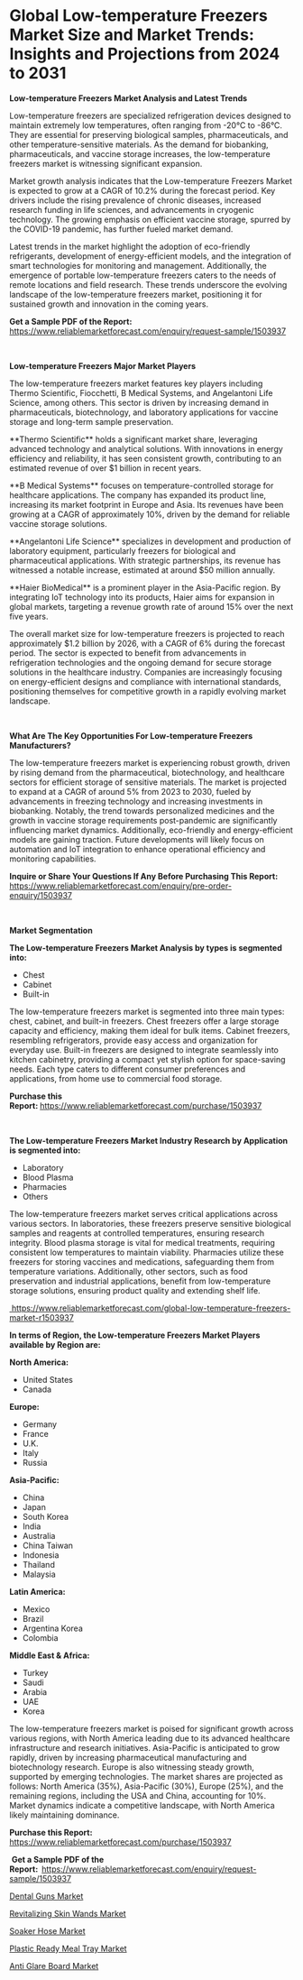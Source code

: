 <p><h1>Global Low-temperature Freezers Market Size and Market Trends: Insights and Projections from 2024 to 2031</h1></p><p><strong>Low-temperature Freezers Market Analysis and Latest Trends</strong></p>
<p><p>Low-temperature freezers are specialized refrigeration devices designed to maintain extremely low temperatures, often ranging from -20°C to -86°C. They are essential for preserving biological samples, pharmaceuticals, and other temperature-sensitive materials. As the demand for biobanking, pharmaceuticals, and vaccine storage increases, the low-temperature freezers market is witnessing significant expansion.</p><p>Market growth analysis indicates that the Low-temperature Freezers Market is expected to grow at a CAGR of 10.2% during the forecast period. Key drivers include the rising prevalence of chronic diseases, increased research funding in life sciences, and advancements in cryogenic technology. The growing emphasis on efficient vaccine storage, spurred by the COVID-19 pandemic, has further fueled market demand.</p><p>Latest trends in the market highlight the adoption of eco-friendly refrigerants, development of energy-efficient models, and the integration of smart technologies for monitoring and management. Additionally, the emergence of portable low-temperature freezers caters to the needs of remote locations and field research. These trends underscore the evolving landscape of the low-temperature freezers market, positioning it for sustained growth and innovation in the coming years.</p></p>
<p><strong>Get a Sample PDF of the Report:&nbsp;</strong> <a href="https://www.reliablemarketforecast.com/enquiry/request-sample/1503937?utm_campaign=1110&utm_medium=2&utm_source=Github&utm_content=ia&utm_term=27092024&utm_id=low-temperature-freezers">https://www.reliablemarketforecast.com/enquiry/request-sample/1503937</a></p>
<p>&nbsp;</p>
<p><strong>Low-temperature Freezers Major Market Players</strong></p>
<p><p>The low-temperature freezers market features key players including Thermo Scientific, Fiocchetti, B Medical Systems, and Angelantoni Life Science, among others. This sector is driven by increasing demand in pharmaceuticals, biotechnology, and laboratory applications for vaccine storage and long-term sample preservation.</p><p>**Thermo Scientific** holds a significant market share, leveraging advanced technology and analytical solutions. With innovations in energy efficiency and reliability, it has seen consistent growth, contributing to an estimated revenue of over $1 billion in recent years.</p><p>**B Medical Systems** focuses on temperature-controlled storage for healthcare applications. The company has expanded its product line, increasing its market footprint in Europe and Asia. Its revenues have been growing at a CAGR of approximately 10%, driven by the demand for reliable vaccine storage solutions.</p><p>**Angelantoni Life Science** specializes in development and production of laboratory equipment, particularly freezers for biological and pharmaceutical applications. With strategic partnerships, its revenue has witnessed a notable increase, estimated at around $50 million annually.</p><p>**Haier BioMedical** is a prominent player in the Asia-Pacific region. By integrating IoT technology into its products, Haier aims for expansion in global markets, targeting a revenue growth rate of around 15% over the next five years.</p><p>The overall market size for low-temperature freezers is projected to reach approximately $1.2 billion by 2026, with a CAGR of 6% during the forecast period. The sector is expected to benefit from advancements in refrigeration technologies and the ongoing demand for secure storage solutions in the healthcare industry. Companies are increasingly focusing on energy-efficient designs and compliance with international standards, positioning themselves for competitive growth in a rapidly evolving market landscape.</p></p>
<p>&nbsp;</p>
<p><strong>What Are The Key Opportunities For Low-temperature Freezers Manufacturers?</strong></p>
<p><p>The low-temperature freezers market is experiencing robust growth, driven by rising demand from the pharmaceutical, biotechnology, and healthcare sectors for efficient storage of sensitive materials. The market is projected to expand at a CAGR of around 5% from 2023 to 2030, fueled by advancements in freezing technology and increasing investments in biobanking. Notably, the trend towards personalized medicines and the growth in vaccine storage requirements post-pandemic are significantly influencing market dynamics. Additionally, eco-friendly and energy-efficient models are gaining traction. Future developments will likely focus on automation and IoT integration to enhance operational efficiency and monitoring capabilities.</p></p>
<p><strong>Inquire or Share Your Questions If Any Before Purchasing This Report:</strong> <a href="https://www.reliablemarketforecast.com/enquiry/pre-order-enquiry/1503937?utm_campaign=1110&utm_medium=2&utm_source=Github&utm_content=ia&utm_term=27092024&utm_id=low-temperature-freezers">https://www.reliablemarketforecast.com/enquiry/pre-order-enquiry/1503937</a></p>
<p>&nbsp;</p>
<p><strong>Market Segmentation</strong></p>
<p><strong>The Low-temperature Freezers Market Analysis by types is segmented into:</strong></p>
<p><ul><li>Chest</li><li>Cabinet</li><li>Built-in</li></ul></p>
<p><p>The low-temperature freezers market is segmented into three main types: chest, cabinet, and built-in freezers. Chest freezers offer a large storage capacity and efficiency, making them ideal for bulk items. Cabinet freezers, resembling refrigerators, provide easy access and organization for everyday use. Built-in freezers are designed to integrate seamlessly into kitchen cabinetry, providing a compact yet stylish option for space-saving needs. Each type caters to different consumer preferences and applications, from home use to commercial food storage.</p></p>
<p><strong>Purchase this Report:&nbsp;</strong><a href="https://www.reliablemarketforecast.com/purchase/1503937?utm_campaign=1110&utm_medium=2&utm_source=Github&utm_content=ia&utm_term=27092024&utm_id=low-temperature-freezers">https://www.reliablemarketforecast.com/purchase/1503937</a></p>
<p>&nbsp;</p>
<p><strong>The Low-temperature Freezers Market Industry Research by Application is segmented into:</strong></p>
<p><ul><li>Laboratory</li><li>Blood Plasma</li><li>Pharmacies</li><li>Others</li></ul></p>
<p><p>The low-temperature freezers market serves critical applications across various sectors. In laboratories, these freezers preserve sensitive biological samples and reagents at controlled temperatures, ensuring research integrity. Blood plasma storage is vital for medical treatments, requiring consistent low temperatures to maintain viability. Pharmacies utilize these freezers for storing vaccines and medications, safeguarding them from temperature variations. Additionally, other sectors, such as food preservation and industrial applications, benefit from low-temperature storage solutions, ensuring product quality and extending shelf life.</p></p>
<p><a href="https://www.reliablemarketforecast.com/global-low-temperature-freezers-market-r1503937?utm_campaign=1110&utm_medium=2&utm_source=Github&utm_content=ia&utm_term=27092024&utm_id=low-temperature-freezers">&nbsp;https://www.reliablemarketforecast.com/global-low-temperature-freezers-market-r1503937</a></p>
<p><strong>In terms of Region, the Low-temperature Freezers Market Players available by Region are:</strong></p>
<p>
    <p> <strong> North America: </strong>
        <ul>
            <li>United States</li>
            <li>Canada</li>
        </ul>
        </p> 
    <p> <strong> Europe: </strong>
        <ul>
            <li>Germany</li>
            <li>France</li>
            <li>U.K.</li>
            <li>Italy</li>
            <li>Russia</li>
        </ul>
        </p> 
    <p> <strong> Asia-Pacific: </strong>
        <ul>
            <li>China</li>
            <li>Japan</li>
            <li>South Korea</li>
            <li>India</li>
            <li>Australia</li>
            <li>China Taiwan</li>
            <li>Indonesia</li>
            <li>Thailand</li>
            <li>Malaysia</li>
        </ul>
        </p> 
    <p> <strong> Latin America: </strong>
        <ul>
            <li>Mexico</li>
            <li>Brazil</li>
            <li>Argentina Korea</li>
            <li>Colombia</li>
        </ul>
        </p> 
    <p> <strong> Middle East & Africa: </strong>
        <ul>
            <li>Turkey</li>
            <li>Saudi</li>
            <li>Arabia</li>
            <li>UAE</li>
            <li>Korea</li>
        </ul>
    </p>
    </p>
<p><p>The low-temperature freezers market is poised for significant growth across various regions, with North America leading due to its advanced healthcare infrastructure and research initiatives. Asia-Pacific is anticipated to grow rapidly, driven by increasing pharmaceutical manufacturing and biotechnology research. Europe is also witnessing steady growth, supported by emerging technologies. The market shares are projected as follows: North America (35%), Asia-Pacific (30%), Europe (25%), and the remaining regions, including the USA and China, accounting for 10%. Market dynamics indicate a competitive landscape, with North America likely maintaining dominance.</p></p>
<p><strong>Purchase this Report: </strong><a href="https://www.reliablemarketforecast.com/purchase/1503937?utm_campaign=1110&utm_medium=2&utm_source=Github&utm_content=ia&utm_term=27092024&utm_id=low-temperature-freezers">https://www.reliablemarketforecast.com/purchase/1503937</a></p>
<p>&nbsp;<strong>Get a Sample PDF of the Report:&nbsp;&nbsp;</strong><a href="https://www.reliablemarketforecast.com/enquiry/request-sample/1503937?utm_campaign=1110&utm_medium=2&utm_source=Github&utm_content=ia&utm_term=27092024&utm_id=low-temperature-freezers">https://www.reliablemarketforecast.com/enquiry/request-sample/1503937</a></p>
<p><strong></strong></p>
<p><p><a href="https://github.com/benjigwozdzus/Market-Research-Report-List-1/blob/main/dental-guns-market.md?utm_campaign=1110&utm_medium=2&utm_source=Github&utm_content=ia&utm_term=27092024&utm_id=low-temperature-freezers">Dental Guns Market</a></p><p><a href="https://issuu.com/reportprime-2/docs/revitalizing-skin-wands-market-size_7de4c599d0f672?utm_campaign=1110&utm_medium=2&utm_source=Github&utm_content=ia&utm_term=27092024&utm_id=low-temperature-freezers">Revitalizing Skin Wands Market</a></p><p><a href="https://www.linkedin.com/pulse/future-innovation-global-soaker-hose-market-growth-opportunities-pqz5e?trackingId=u%2BF3ZDIRT1eMArle5lTSIw%3D%3D&utm_campaign=1110&utm_medium=2&utm_source=Github&utm_content=ia&utm_term=27092024&utm_id=low-temperature-freezers">Soaker Hose Market</a></p><p><a href="https://issuu.com/reportprime-2/docs/plastic-ready-meal-tray-market-size_cf0a4de4b6dc5d?utm_campaign=1110&utm_medium=2&utm_source=Github&utm_content=ia&utm_term=27092024&utm_id=low-temperature-freezers">Plastic Ready Meal Tray Market</a></p><p><a href="https://www.linkedin.com/pulse/global-anti-glare-board-market-opportunities-forecast-period-dhhfc?utm_campaign=1110&utm_medium=2&utm_source=Github&utm_content=ia&utm_term=27092024&utm_id=low-temperature-freezers">Anti Glare Board Market</a></p></p>